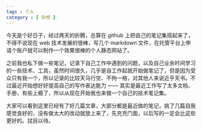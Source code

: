 ```yaml
---
tags : 个人
category : [ 杂想 ]
---
```


今天是个好日子，经过两天的折腾，总算在 github 上把自己的笔记集搭起来了，不得不说现在 web 技术发展的很棒，写几个 markdown 文件，在托管平台上申请个账户就可以制作一个效果很棒的个人静态网站了。

之前我也私下做一些笔记，记录下自己工作中遇到的问题，以及自己业余时间学习的一些技术、工具，虽然时间很久，几乎是自工作起就开始做笔记了，但是因为受众只有我一个，所以记录的比较天马行空、不拘一格，对其他人来说近乎天书。不过最近开始想好好提高自己的写作表达能力 —— 其实是最近工作写了太多文档、手册，有些上瘾了，所以从现在开始我也来做一个自己的技术笔记集。

大家可以看到这里已经有了好几篇文章，大部分都是最近做的笔记，挑了几篇自我感觉良好的，没有做太大的改动就放上来了，先充充门面，以后写的一定会比这些更好的。拭目以待。



